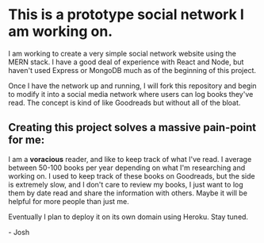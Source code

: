 # This is a prototype social network I am working on.

I am working to create a very simple social network website using the MERN stack. I have a good deal of experience with React and Node, but haven't used Express or MongoDB much as of the beginning of this project.

Once I have the network up and running, I will fork this repository and begin to modify it into a social media network where users can log books they've read. The concept is kind of like Goodreads but without all of the bloat.

## Creating this project solves a massive pain-point for me:

I am a **voracious** reader, and like to keep track of what I've read. I average between 50-100 books per year depending on what I'm researching and working on. I used to keep track of these books on Goodreads, but the side is extremely slow, and I don't care to review my books, I just want to log them by date read and share the information with others. Maybe it will be helpful for more people than just me.

Eventually I plan to deploy it on its own domain using Heroku. Stay tuned.

\- Josh
